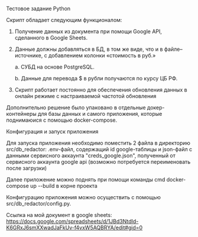 Тестовое задание Python

Скрипт обладает следующим функционалом:
1. Получение данных из документа при помощи Google API, сделанного в Google Sheets.
2. Данные должны добавляться в БД, в том же виде, что и в файле–источнике, с добавлением колонки «стоимость в руб.»

    a. СУБД на основе PostgreSQL.

    b. Данные для перевода $ в рубли получаются по курсу ЦБ РФ.

3. Скрипт работает постоянно для обеспечения обновления данных в онлайн режиме с настраиваемой частотой обновления

Дополнительно решение было упаковано в отдельные докер-контейнеры для базы данных и самого приложения, которые поднимаюися с помощью docker-compose.

Конфигурация и запуск приложения

Для запуска приложения необходимо поместить 2 файла в директорию src/db_redactor: .env-файл, содержащий id google-таблицы и json-файл с данными сервисного аккаунта "creds_google.json", полученный от сервисного аккаунта google api (возможно потребуется переименовать после загрузки)

Далее приложение можно поднять при помощи команды cmd docker-compose up --build в корне проекта

Конфигурацию приложения можно осуществить с помощью src/db_redactor/config.py.

Ссылка на мой документ в google sheets:
https://docs.google.com/spreadsheets/d/1JBd3NtdId-K6GRxJ6smXXwadJaFkUv-f4vxW5AQBRYA/edit#gid=0
